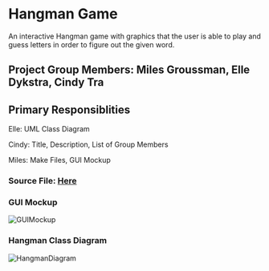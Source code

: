 # Hangman Game
An interactive Hangman game with graphics that the user is able to play and guess letters in order to figure out the given word.

## Project Group Members: Miles Groussman, Elle Dykstra, Cindy Tra

## Primary Responsiblities 
Elle: UML Class Diagram 

Cindy: Title, Description, List of Group Members 

Miles: Make Files, GUI Mockup

### Source File: [Here](https://github.com/cindydtra/HangmanApp/tree/gh-pages/src/HangmanApp)

### GUI Mockup
![GUIMockup](https://github.com/cindydtra/HangmanApp/blob/gh-pages/Images/Hangman%20GUI%20.png?raw=true)

### Hangman Class Diagram
![HangmanDiagram](https://github.com/cindydtra/HangmanApp/blob/main/Images/hangman-diagram.png)
